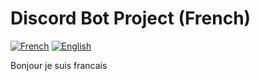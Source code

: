 # Discord Bot Project (French)

[![French][french-shield]][french-url]
[![English][english-shield]][english-url]

Bonjour je suis francais



[french-shield]: https://img.shields.io/badge/lang-french-blue.svg?style=for-the-badge&logo=ocam
[french-url]: /README.fr.md

[english-shield]: https://img.shields.io/badge/lang-english-darkpurple.svg?style=for-the-badge&logo=ocam
[english-url]: /README.md
